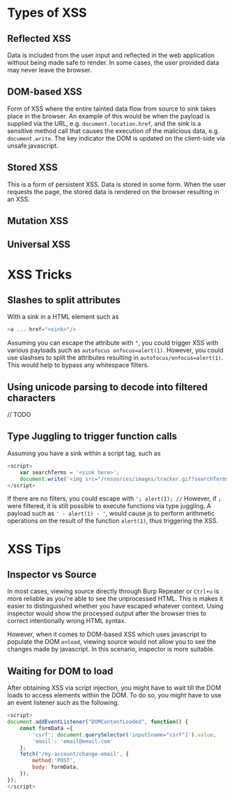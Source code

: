 # Types of XSS

## Reflected XSS

Data is included from the user input and reflected in the web application without being made safe to render. In some cases, the user provided data may never leave the browser. 

## DOM-based XSS

Form of XSS where the entire tainted data flow from source to sink takes place in the browser. An example of this would be when the payload is supplied via the URL, e.g. `document.location.href`, and the sink is a sensitive method call that causes the execution of the malicious data, e.g. `document.write`. The key indicator the DOM is updated on the client-side via unsafe javascript. 

## Stored XSS

This is a form of persistent XSS. Data is stored in some form. When the user requests the page, the stored data is rendered on the browser resulting in an XSS. 

## Mutation XSS

## Universal XSS

# XSS Tricks 

## Slashes to split attributes

With a sink in a HTML element such as 

```js
<a ... href="<sink>"/>
```

Assuming you can escape the attribute with `"`, you could trigger XSS with various payloads such as `autofocus onfocus=alert(1)`. However, you could use slashses to split the attributes resulting in `autofocus/onfocus=alert(1)`. This would help to bypass any whitespace filters. 

## Using unicode parsing to decode into filtered characters

// TODO 

## Type Juggling to trigger function calls

Assuming you have a sink within a script tag, such as 

```js 
<script>
	var searchTerms = '<sink here>';
    document.write('<img src="/resources/images/tracker.gif?searchTerms='+encodeURIComponent(searchTerms)+'">');
</script>
```

If there are no filters, you could escape with `'; alert(1); //`
However, if `;` were filtered, it is still possible to execute functions via type juggling. A payload such as `' - alert(1) - '`, would cause js to perform arithmetic operations on the result of the function `alert(1)`, thus triggering the XSS. 








# XSS Tips

## Inspector vs Source

In most cases, viewing source directly through Burp Repeater or `Ctrl+u` is more reliable as you're able to see the unprocessed HTML. This is makes it easier to distinguished whether you have escaped whatever context. Using inspector would show the processed output after the browser tries to correct intentionally wrong HTML syntax. 

However, when it comes to DOM-based XSS which uses javascript to populate the DOM `onload`, viewing source would not allow you to see the changes made by javascript. In this scenario, inspector is more suitable. 

## Waiting for DOM to load

After obtaining XSS via script injection, you might have to wait till the DOM loads to access elements within the DOM. To do so, you might have to use an event listener such as the following. 

```js
<script>
document.addEventListener("DOMContentLoaded", function() { 
	const formData ={ 
		'csrf': document.querySelector('input[name="csrf"]').value,
		'email': 'email@email.com'
	};
	fetch('/my-account/change-email', {
		method:'POST', 
		body: formData,
	});
});
</script>
```


